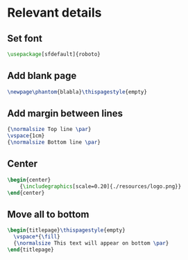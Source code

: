 # Relevant details

## Set font

```latex
\usepackage[sfdefault]{roboto}
```

## Add blank page

```latex
\newpage\phantom{blabla}\thispagestyle{empty}
```

## Add margin between lines

```latex
{\normalsize Top line \par}
\vspace{1cm}
{\normalsize Bottom line \par}
```

## Center

```latex
\begin{center}
    {\includegraphics[scale=0.20]{./resources/logo.png}}
\end{center}
```

## Move all to bottom

```latex
\begin{titlepage}\thispagestyle{empty}
  \vspace*{\fill}
  {\normalsize This text will appear on bottom \par}
\end{titlepage}
```
